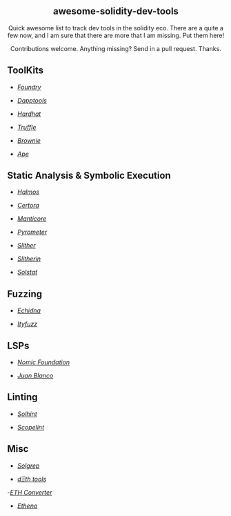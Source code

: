 <p align="center">
 <h2 align="center">awesome-solidity-dev-tools</h2>
 <p align="center">Quick awesome list to track dev tools in the solidity eco.  There are a quite a few now, and I am sure that there are more that I am missing.  Put them here! </p>
 <p align="center">Contributions welcome. Anything missing? Send in a pull request. Thanks.</p>
</p>

## ToolKits

- _[Foundry](https://github.com/foundry-rs/foundry)_

- _[Dapptools](https://github.com/dapphub/dapptools)_

- _[Hardhat](https://github.com/NomicFoundation/hardhat)_

- _[Truffle](https://github.com/trufflesuite/truffle)_

- _[Brownie](https://github.com/eth-brownie/brownie)_

- _[Ape](https://github.com/ApeWorX/ape)_


## Static Analysis & Symbolic Execution

- _[Halmos](https://github.com/a16z/halmos)_

- _[Certora](https://www.certora.com/)_

- _[Manticore](https://github.com/trailofbits/manticore)_

- _[Pyrometer](https://github.com/nascentxyz/pyrometer)_

- _[Slither](https://github.com/crytic/slither)_

- _[Slitherin](https://github.com/pessimistic-io/slitherin)_

- _[Solstat](https://github.com/0xKitsune/solstat)_

## Fuzzing

- _[Echidna](https://github.com/crytic/echidna)_

- _[Ityfuzz](https://github.com/fuzzland/ityfuzz)_

## LSPs

- _[Nomic Foundation](https://github.com/NomicFoundation/hardhat-vscode)_

- _[Juan Blanco](https://github.com/juanfranblanco/vscode-solidity)_


## Linting

- _[Solhint](https://github.com/protofire/solhint)_

- _[Scopelint](https://github.com/ScopeLift/scopelint)_


## Misc

- _[Solgrep](https://github.com/tintinweb/solgrep)_

- _[dΞth tools](https://tools.deth.net/eth-unit-conversion)_

-_[ETH Converter](https://eth-converter.com/)_

- _[Etheno](https://github.com/crytic/etheno)_

